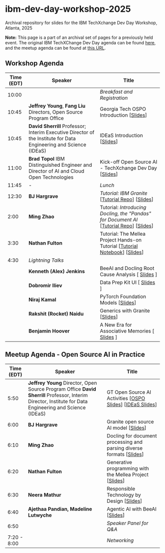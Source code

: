 # ibm-dev-day-workshop-2025
Archival repository for slides for the IBM TechXchange Dev Day Workshop, Atlanta, 2025

**Note:** This page is a part of an archival set of pages for a previously held event. The original IBM TechXChange Dev Day agenda can be found [here](https://www.ibm.com/events/reg/flow/ibm/9UH8DRMB/landing/page/landing), and the meetup agenda can be found at [this URL](https://luma.com/zmfligoi). 

## **Workshop Agenda**

| **Time (EDT)** | **Speaker**                                                  | **Title**                                                    |
| -------------- | ------------------------------------------------------------ | ------------------------------------------------------------ |
| 10:00          |                                                              | *Breakfast and Registration*                                 |
| 10:45          | **Jeffrey Young**, **Fang Liu** Directors, Open Source Program Office | Georgia Tech OSPO Introduction [[Slides](https://github.com/gt-ospo/ibm-dev-day-workshop-2025/blob/78cb7b6bfc317cbeea36864d9f99ad75002f71a6/Dev%20Day%20Workshop/J%20Young%2C%20F%20Liu%20-%20GT%20OSPO%20Introduction%20-%20GT%20DevDay%20-%202025-08-21.pdf)] |
| 10:45          | **David Sherrill** Professor; Interim Executive Director of the Institute for Data Engineering and Science (IDEaS) | IDEaS Introduction [[Slides](https://github.com/gt-ospo/ibm-dev-day-workshop-2025/blob/2ddaa566a9a1fbfe9b1fe532d7da650f67718763/Dev%20Day%20Workshop/David%20Sherrill%20-%20IDEaS%20Introduction%20-%20GT%20DevDay%20-%202025-08-21.pdf)] |
| 11:00          | **Brad Topol** IBM Distinguished Engineer and Director of AI and Cloud Open Technologies | Kick-off Open Source AI - TechXchange Dev Day [[Slides](https://github.com/gt-ospo/ibm-dev-day-workshop-2025/blob/2ddaa566a9a1fbfe9b1fe532d7da650f67718763/Dev%20Day%20Workshop/Brad%20Topol%20-%20DevDay%20Introduction%20-%20GT%20DevDay%20-%202025-08-21.pdf)] |
| 11:45          | -                                                            | *Lunch*                                                      |
| 12:30          | **BJ Hargrave**                                              | *Tutorial: IBM Granite* [[Tutorial Repo](https://github.com/gt-ospo/granite-workshop)] [[Slides](https://github.com/gt-ospo/ibm-dev-day-workshop-2025/blob/2ddaa566a9a1fbfe9b1fe532d7da650f67718763/Dev%20Day%20Workshop/BJ%20Hargrave%20-%20Granite%20Tutorial%20-%20GT%20DevDay%20-%202025-08-21.pdf)] |
| 2:00           | **Ming Zhao**                                                | Tutorial: *Introducing Docling, the "Pandas" for Document AI* [[Tutorial Repo](https://github.com/mingxzhao/docling-workshop/tree/Pydata)] [[Slides](https://github.com/gt-ospo/ibm-dev-day-workshop-2025/blob/2ddaa566a9a1fbfe9b1fe532d7da650f67718763/Dev%20Day%20Workshop/Ming%20Zhao%20-%20DocLing%20Tutorial%20-%20GT%20DevDay%20-%202025-08-21.pdf)] |
| 3:30           | **Nathan Fulton**                                            | Tutorial: The Mellea Project Hands-on Tutorial [[Tutorial Notebook](http://gt.mellea.ai)] [[Slides](https://github.com/gt-ospo/ibm-dev-day-workshop-2025/blob/2ddaa566a9a1fbfe9b1fe532d7da650f67718763/Dev%20Day%20Workshop/Nathan%20Fulton%20-%20Mellea%20Tutorial%20-%20GT%20DevDay%20-%202025-08-21.pdf)] |
| 4:30           | *Lightning Talks*                                            |                                                              |
|                | **Kenneth (Alex) Jenkins**                                   | BeeAI and Docling Root Cause Analysis [ [Slides](https://github.com/gt-ospo/ibm-dev-day-workshop-2025/blob/2ddaa566a9a1fbfe9b1fe532d7da650f67718763/Dev%20Day%20Workshop/Lightning%20Talks/Kenneth%20Jenkins%20-%20BeeAI%20RCA%20-%20GT%20DevDay%20-%202025-08-21.pdf) ] |
|                | **Dobromir Iliev**                                           | Data Prep Kit UI [ [Slides](https://github.com/gt-ospo/ibm-dev-day-workshop-2025/blob/2ddaa566a9a1fbfe9b1fe532d7da650f67718763/Dev%20Day%20Workshop/Lightning%20Talks/Dobromir%20Iliev%20-%20PDK%20GUI%20Wrapper%20-%20GT%20DevDay%20-%202025-08-21.pdf) ] |
|                | **Niraj Kamal**                                              | PyTorch Foundation Models [[Slides](https://github.com/gt-ospo/ibm-dev-day-workshop-2025/blob/2ddaa566a9a1fbfe9b1fe532d7da650f67718763/Dev%20Day%20Workshop/Lightning%20Talks/Niraj%20Kamal%20-%20Pytorch%20Foundation%20-%20GT%20DevDay%20-%202025-08-21.pdf)] |
|                | **Rakshit (Rocket) Naidu**                                   | Generics with Granite [[Slides](https://github.com/gt-ospo/ibm-dev-day-workshop-2025/blob/2ddaa566a9a1fbfe9b1fe532d7da650f67718763/Dev%20Day%20Workshop/Lightning%20Talks/Rashit%20Naidu%20-%20Generics%20Granite%20-%20GT%20DevDay%20-%202025-08-21.pdf)] |
|                | **Benjamin Hoover**                                          | A New Era for Associative Memories [ [Slides](https://github.com/gt-ospo/ibm-dev-day-workshop-2025/blob/2ddaa566a9a1fbfe9b1fe532d7da650f67718763/Dev%20Day%20Workshop/Lightning%20Talks/Ben%20Hoover%20-%20Associative%20Memories%20-%20GT%20DevDay%20-%202025-08-21.pdf) ] |

## **Meetup Agenda** - Open Source AI in Practice

| **Time (EDT)** | **Speaker**                                                  | **Title**                                                    |
| -------------- | ------------------------------------------------------------ | ------------------------------------------------------------ |
| 5:50           | **Jeffrey Young** Director, Open Source Program Office  **David Sherrill** Professor, Interim Director, Institute for Data Engineering and Science (IDEaS) | GT Open Source AI Activities [[OSPO Slides](https://github.com/gt-ospo/ibm-dev-day-workshop-2025/blob/78cb7b6bfc317cbeea36864d9f99ad75002f71a6/Evening%20Meetup/J%20Young%2C%20F%20Liu%20-%20GT%20OSPO%20and%20Open%20Source%20AI%20-%20GT%20Evening%20Meetup%202025-08-21.pdf)] [[IDEaS Slides](https://github.com/gt-ospo/ibm-dev-day-workshop-2025/blob/2ddaa566a9a1fbfe9b1fe532d7da650f67718763/Dev%20Day%20Workshop/David%20Sherrill%20-%20IDEaS%20Introduction%20-%20GT%20DevDay%20-%202025-08-21.pdf)] |
| 6:00           | **BJ Hargrave**                                              | Granite open source AI model [[Slides](https://github.com/gt-ospo/ibm-dev-day-workshop-2025/blob/78cb7b6bfc317cbeea36864d9f99ad75002f71a6/Evening%20Meetup/BJ%20Hargrave%20-%20Granite%20Introduction%20-%20GT%20Evening%20Meetup%202025-08-21.pdf)] |
| 6:10           | **Ming Zhao**                                                | Docling for document processing and parsing diverse formats [[Slides](https://github.com/gt-ospo/ibm-dev-day-workshop-2025/blob/78cb7b6bfc317cbeea36864d9f99ad75002f71a6/Evening%20Meetup/Ming%20Zhao%20-%20Docling%20-%20GT%20Evening%20Meetup%202025-08-21.pdf)] |
| 6:20           | **Nathan Fulton**                                            | Generative programming with the Mellea Project [[Slides](https://github.com/gt-ospo/ibm-dev-day-workshop-2025/blob/78cb7b6bfc317cbeea36864d9f99ad75002f71a6/Evening%20Meetup/Nathan%20Fulton%20-%20Mellea%20-%20GT%20Evening%20Meetup%202025-08-21.pdf)] |
| 6:30           | **Neera Mathur**                                             | Responsible Technology by Design [[Slides](https://github.com/gt-ospo/ibm-dev-day-workshop-2025/blob/78cb7b6bfc317cbeea36864d9f99ad75002f71a6/Evening%20Meetup/Neera%20Mathur%20-%20Responsible%20Technology%20By%20Design%20-%20GT%20Evening%20Meetup%202025-08-21.pdf)] |
| 6:40           | **Ajethaa Pandian, Madeline Lutwyche**                       | Agentic AI with BeeAI [[Slides](https://github.com/gt-ospo/ibm-dev-day-workshop-2025/blob/78cb7b6bfc317cbeea36864d9f99ad75002f71a6/Evening%20Meetup/A.%20Pandian%2C%20M.%20Lutwyche%20-%20BeeAI%20Introduction%20-%20GT%20Evening%20Meetup%202025.pdf)] |
| 6:50           |                                                              | *Speaker Panel for Q&A*                                      |
| 7:20 - 8:00    |                                                              | *Networking*                                                 |
